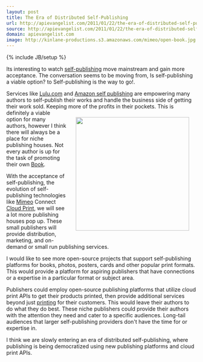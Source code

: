 ```yaml
---
layout: post
title: The Era of Distributed Self-Publishing
url: http://apievangelist.com/2011/01/22/the-era-of-distributed-self-publishing/
source: http://apievangelist.com/2011/01/22/the-era-of-distributed-self-publishing/
domain: apievangelist.com
image: http://kinlane-productions.s3.amazonaws.com/mimeo/open-book.jpg
---
```

{% include JB/setup %}<p>Its interesting to watch <a href="http://www.kinlane.com/category/publishing/">self-publishing</a> move mainstream and gain more acceptance.  The conversation  seems to be moving from, Is self-publishing a viable option? to Self-publishing is the way to go!.<p></p>
Services like <a href="http://www.lulu.com/" target="_blank">Lulu.com</a> and <a href="http://www.amazon.com/gp/seller-account/mm-summary-page.html?topic=200260520" target="_blank">Amazon self publishing</a> are empowering many authors to self-publish their works and handle the business side of getting their work sold.  Keeping more of the profits in their pockets.
<img style="padding: 20px;" src="http://kinlane-productions.s3.amazonaws.com/mimeo/open-book.jpg" alt="" width="300" align="right" />
This is definitely a viable option for many authors, however I think there will always be a place for niche publishing houses.  Not every author is up for the task of promoting their own <a href="http://www.kinlane.com/category/publishing/">Book</a>.<p></p>
With the acceptance of self-publishing, the evolution of self-publishing technologies like <a href="http://www.mimeo.com">Mimeo</a> Connect <a href="http://www.kinlane.com/category/cloud-computing/cloud-print/">Cloud Print</a>, we will see a lot more publishing houses pop up.   These small publishers will provide distribution, marketing, and on-demand or small run publishing services.<p></p>
I would like to see more open-source projects that support self-publishing platforms for books, photos, posters, cards and other popular print formats.  This would provide a platform for aspiring publishers that have connections or a expertise in a particular format or subject area.<p></p>
Publishers could employ open-source publishing platforms that utilize cloud print APIs to get their products printed, then provide additional services beyond just <a href="http://www.kinlane.com/category/publishing/">printing</a> for their customers.  This would leave their authors to do what they do best.   These niche publishers could provide their authors with the attention they need and cater to a specific audiences.  Long-tail audiences that larger self-publishing providers don't have the time for or expertise in.<p></p>
I think we are slowly entering an era of distributed self-publishing, where publishing is being democratized using new publishing platforms and cloud print APIs.</p>
